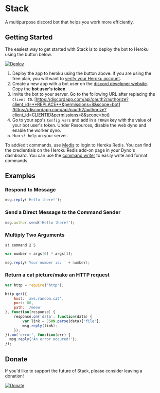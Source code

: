 # Stack
A multipurpose discord bot that helps you work more efficiently.

## Getting Started
The easiest way to get started with Stack is to deploy the bot to Heroku using the button below.

[![Deploy](https://www.herokucdn.com/deploy/button.svg)](https://heroku.com/deploy)

1. Deploy the app to heroku using the button above. If you are using the free plan, you will want to [verify your Heroku account](https://devcenter.heroku.com/articles/account-verification).
2. Create a new app with a bot user on the [discord developer website](https://discordapp.com/developers/applications/me). Copy the **bot user's token**.
3. Invite the bot to your server. Go to the following URL after replacing the `Client ID`. [https://discordapp.com/api/oauth2/authorize?client_id=**REPLACE**&permissions=8&scope=bot](https://discordapp.com/api/oauth2/authorize?client_id=CLIENTID&permissions=8&scope=bot)
4. Go to your app's `Config vars` and add in a `TOKEN` key with the value of your bot user's token. Under Resources, disable the web dyno and enable the worker dyno.
6. Run `s! help` on your server.

To add/edit commands, use [Medis](https://github.com/luin/medis) to login to Heroku Redis. You can find the credientials on the Heroku Redis add-on page in your Dyno's dashboard.
You can use the [command writer](https://ddynamic.github.io/Stack/helper.html) to easily write and format commands.

## Examples

### Respond to Message
```javascript
msg.reply('Hello there!');
```

### Send a Direct Message to the Command Sender
```javascript
msg.author.send('Hello there!');
```

### Multiply Two Arguments
`s! command 2 5`
```javascript
var number = args[0] * args[1];

msg.reply('Your number is: ' + number);
```

### Return a cat picture/make an HTTP request
```javascript
var http = require('http');

http.get({
	host: 'aws.random.cat',
	port: 80,
	path: '/meow'
}, function(response) {
	response.on('data', function(data) {
		var link = JSON.parse(data)['file'];
		msg.reply(link);
	});
}).on('error', function(err) {
  msg.reply('An error occured!');
});
```

## Donate
If you'd like to support the future of Stack, please consider leaving a donation!

[![Donate](https://www.paypalobjects.com/en_US/i/btn/btn_donateCC_LG.gif)](https://www.paypal.com/cgi-bin/webscr?cmd=_donations&business=tstbest@gmail.com&lc=US&item_name=Stack+Bot+Donation&cn=&currency_code=USD&bn=PP-DonationsBF:btn_donateCC_LG.gif:NonHosted)